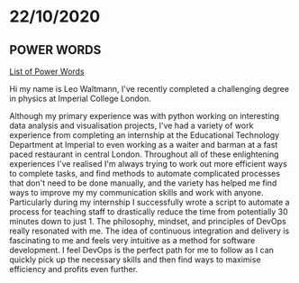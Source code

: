 # 22/10/2020

## POWER WORDS

[List of Power Words](https://sumo.com/stories/power-words)

Hi my name is Leo Waltmann, I've recently completed a challenging degree in physics at Imperial College London.

Although my primary experience was with python working on interesting data analysis and visualisation projects,
I've had a variety of work experience from completing an internship at the Educational Technology Department at Imperial to even working as a waiter and barman at a fast paced restaurant in central London.
Throughout all of these enlightening experiences I've realised I'm always trying to work out more efficient ways to complete tasks, and find methods to automate complicated processes that don't need to be done manually, and the variety has helped me find ways to improve my my communication skills and work with anyone.
Particularly during my internship I successfully wrote a script to automate a process for teaching staff to drastically reduce the time from potentially 30 minutes down to just 1.
The philosophy, mindset, and principles of DevOps really resonated with me. The idea of continuous integration and delivery is fascinating to me and feels very intuitive as a method for software development. 
I feel DevOps is the perfect path for me to follow as I can quickly pick up the necessary skills and then find ways to maximise efficiency and profits even further.



